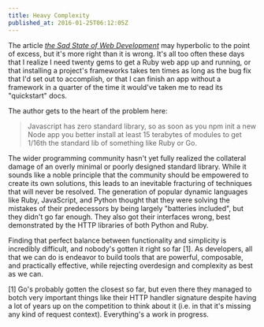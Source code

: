 ```yaml
---
title: Heavy Complexity
published_at: 2016-01-25T06:12:05Z
---
```


The article [_the Sad State of Web Development_][article] may hyperbolic to the
point of excess, but it's more right than it is wrong. It's all too often these
days that I realize I need twenty gems to get a Ruby web app up and running, or
that installing a project's frameworks takes ten times as long as the bug fix
that I'd set out to accomplish, or that I can finish an app without a framework
in a quarter of the time it would've taken me to read its "quickstart" docs.

The author gets to the heart of the problem here:

> Javascript has zero standard library, so as soon as you npm init a new Node
> app you better install at least 15 terabytes of modules to get 1/16th the
> standard lib of something like Ruby or Go.

The wider programming community hasn't yet fully realized the collateral damage
of an overly minimal or poorly designed standard library. While it sounds like
a noble principle that the community should be empowered to create its own
solutions, this leads to an inevitable fracturing of techniques that will never
be resolved. The generation of popular dynamic languages like Ruby, JavaScript,
and Python thought that they were solving the mistakes of their predecessors by
being largely "batteries included", but they didn't go far enough. They also
got their interfaces wrong, best demonstrated by the HTTP libraries of both
Python and Ruby.

Finding that perfect balance between functionality and simplicity is incredibly
difficult, and nobody's gotten it right so far [1]. As developers, all that we
can do is endeavor to build tools that are powerful, composable, and
practically effective, while rejecting overdesign and complexity as best as we
can.

[1] Go's probably gotten the closest so far, but even there they managed to
botch very important things like their HTTP handler signature despite having a
lot of years up on the competition to think about it (i.e. in that it's missing
any kind of request context). Everything's a work in progress.

[article]: https://medium.com/@wob/the-sad-state-of-web-development-1603a861d29f#.rdgs64qz9
